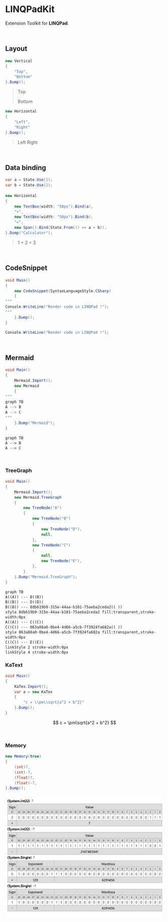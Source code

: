 # LINQPadKit
Extension Toolkit for **LINQPad**.

<br/>

## Layout

```csharp
new Vertical
{
    "Top",
    "Bottom"
}.Dump();
```

>Top<br/>
>
>Bottom

```csharp
new Horizontal
{
    "Left",
    "Right"
}.Dump();
```

> Left Right

<br/>

## Data binding

```csharp
var a = State.Use(1);
var b = State.Use(2);

new Horizontal
{
    new TextBox(width: "50px").Bind(a),
    "+",
    new TextBox(width: "50px").Bind(b),
    "=",
    new Span().Bind(State.From(() => a + b)),
}.Dump("Calculator");
```

> 1 + 2 = 3

<br/>

## CodeSnippet

```csharp
void Main()
{    
    new CodeSnippet(SyntaxLanguageStyle.CSharp)
    {
"""
Console.WriteLine("Render code in LINQPad !");
"""
    }.Dump();
}
```

```csharp
Console.WriteLine("Render code in LINQPad !");
```

<br/>

## Mermaid

```csharp
void Main()
{
    Mermaid.Import();
    new Mermaid
    {
"""
graph TB
A --> B
A --> C
"""
    }.Dump("Mermaid");
}
```

```mermaid
graph TB
A --> B
A --> C
```

<br/>

### TreeGraph

```csharp
void Main()
{
    Mermaid.Import();
    new Mermaid.TreeGraph
    {
        new TreeNode("A")
        {
            new TreeNode("B")
            {
                new TreeNode("D"),
                null,
            },
            new TreeNode("C")
            {
                null,
                new TreeNode("E"),
            },
        }
    }.Dump("Mermaid.TreeGraph");
}
```

```mermaid
graph TB
A((A)) --- B((B))
B((B)) --- D((D))
B((B)) --- 8db619b9-315e-44aa-b101-75aeba2ceda2(( ))
style 8db619b9-315e-44aa-b101-75aeba2ceda2 fill:transparent,stroke-width:0px
A((A)) --- C((C))
C((C)) --- 063a88a0-0be4-4d66-a5cb-7f3924fa682a(( ))
style 063a88a0-0be4-4d66-a5cb-7f3924fa682a fill:transparent,stroke-width:0px
C((C)) --- E((E))
linkStyle 2 stroke-width:0px
linkStyle 4 stroke-width:0px
```

### KaText

```csharp
void Main()
{
    KaTex.Import();
    var a = new KaTex
    {
        "c = \\pm\\sqrt{a^2 + b^2}"
    }.Dump();
}
```

$$
c = \pm\sqrt{a^2 + b^2}
$$

<br/>

### Memory

```csharp
new Memory(true)
{
    (int)7,
    (int)-7,
    (float)7,
    (float)-7,
}.Dump();
```

![memory.png (620×480) (raw.githubusercontent.com)](https://raw.githubusercontent.com/zmjack/LINQPadKit/main/doc/images/memory.png)

